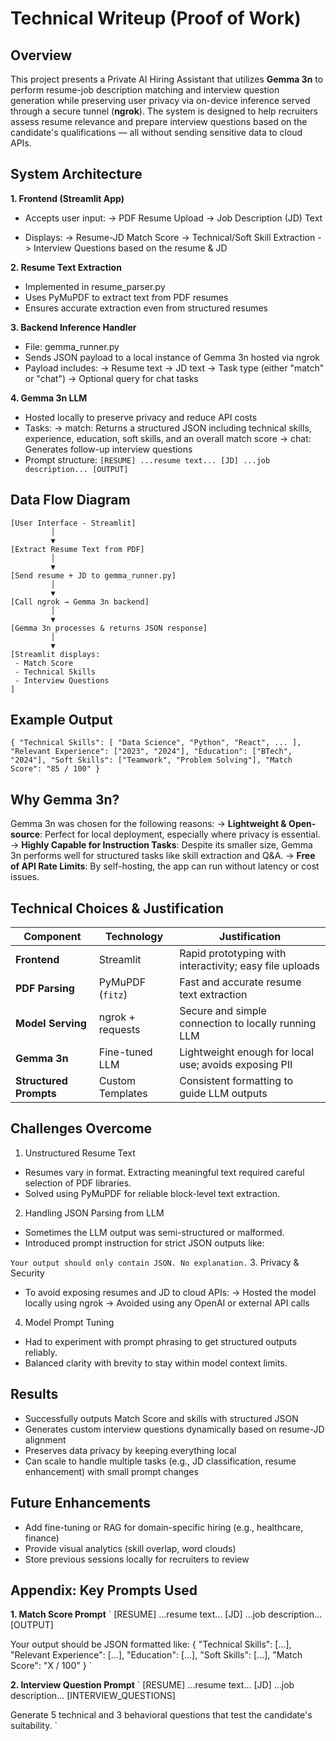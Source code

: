 # Technical Writeup (Proof of Work)

## Overview
This project presents a Private AI Hiring Assistant that utilizes **Gemma 3n** to perform resume-job description matching and interview question generation while 
preserving user privacy via on-device inference served through a secure tunnel (**ngrok**). The system is designed to help recruiters assess resume relevance and 
prepare interview questions based on the candidate's qualifications — all without sending sensitive data to cloud APIs.

## System Architecture
**1. Frontend (Streamlit App)**
- Accepts user input:
     -> PDF Resume Upload
     -> Job Description (JD) Text

- Displays:
     -> Resume-JD Match Score
     -> Technical/Soft Skill Extraction
     -> Interview Questions based on the resume & JD
  
**2. Resume Text Extraction**
- Implemented in resume_parser.py
- Uses PyMuPDF to extract text from PDF resumes
- Ensures accurate extraction even from structured resumes

**3. Backend Inference Handler**
- File: gemma_runner.py
- Sends JSON payload to a local instance of Gemma 3n hosted via ngrok
- Payload includes:
     -> Resume text
     -> JD text
     -> Task type (either "match" or "chat")
     -> Optional query for chat tasks

**4. Gemma 3n LLM**
- Hosted locally to preserve privacy and reduce API costs
- Tasks:
     -> match: Returns a structured JSON including technical skills, experience, education, soft skills, and an overall match score
     -> chat: Generates follow-up interview questions
- Prompt structure:
  `
  [RESUME]
...resume text...
[JD]
...job description...
[OUTPUT]
  `
## Data Flow Diagram
```
[User Interface - Streamlit]
         │
         ▼
[Extract Resume Text from PDF]
         │
         ▼
[Send resume + JD to gemma_runner.py]
         │
         ▼
[Call ngrok → Gemma 3n backend]
         │
         ▼
[Gemma 3n processes & returns JSON response]
         │
         ▼
[Streamlit displays:
 - Match Score
 - Technical Skills
 - Interview Questions
]
```

## Example Output
`
{
  "Technical Skills": [
  "Data Science", "Python", "React", ...
  ],
  "Relevant Experience": ["2023", "2024"],
  "Education": ["BTech", "2024"],
  "Soft Skills": ["Teamwork", "Problem Solving"],
  "Match Score": "85 / 100"
}
`

## Why Gemma 3n?
Gemma 3n was chosen for the following reasons:
-> **Lightweight & Open-source**: Perfect for local deployment, especially where privacy is essential.
-> **Highly Capable for Instruction Tasks**: Despite its smaller size, Gemma 3n performs well for structured tasks like skill extraction and Q&A.
-> **Free of API Rate Limits**: By self-hosting, the app can run without latency or cost issues.

## Technical Choices & Justification

| Component              | Technology       | Justification                                           |
| ---------------------- | ---------------- | ------------------------------------------------------- |
| **Frontend**           | Streamlit        | Rapid prototyping with interactivity; easy file uploads |
| **PDF Parsing**        | PyMuPDF (`fitz`) | Fast and accurate resume text extraction                |
| **Model Serving**      | ngrok + requests | Secure and simple connection to locally running LLM     |
| **Gemma 3n**           | Fine-tuned LLM   | Lightweight enough for local use; avoids exposing PII   |
| **Structured Prompts** | Custom Templates | Consistent formatting to guide LLM outputs              |

## Challenges Overcome
 1. Unstructured Resume Text
- Resumes vary in format. Extracting meaningful text required careful selection of PDF libraries.
- Solved using PyMuPDF for reliable block-level text extraction.

2. Handling JSON Parsing from LLM
- Sometimes the LLM output was semi-structured or malformed.
- Introduced prompt instruction for strict JSON outputs like:

`
Your output should only contain JSON. No explanation.
`
3. Privacy & Security
- To avoid exposing resumes and JD to cloud APIs:
     -> Hosted the model locally using ngrok
     -> Avoided using any OpenAI or external API calls

4. Model Prompt Tuning
- Had to experiment with prompt phrasing to get structured outputs reliably.
- Balanced clarity with brevity to stay within model context limits.

## Results
- Successfully outputs Match Score and skills with structured JSON
- Generates custom interview questions dynamically based on resume-JD alignment
- Preserves data privacy by keeping everything local
- Can scale to handle multiple tasks (e.g., JD classification, resume enhancement) with small prompt changes

## Future Enhancements
- Add fine-tuning or RAG for domain-specific hiring (e.g., healthcare, finance)
- Provide visual analytics (skill overlap, word clouds)
- Store previous sessions locally for recruiters to review

## Appendix: Key Prompts Used

**1. Match Score Prompt**
`
[RESUME]
...resume text...
[JD]
...job description...
[OUTPUT]

Your output should be JSON formatted like:
{
  "Technical Skills": [...],
  "Relevant Experience": [...],
  "Education": [...],
  "Soft Skills": [...],
  "Match Score": "X / 100"
}
`

**2. Interview Question Prompt**
`
[RESUME]
...resume text...
[JD]
...job description...
[INTERVIEW_QUESTIONS]

Generate 5 technical and 3 behavioral questions that test the candidate's suitability.
`
